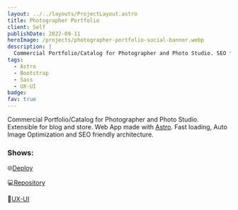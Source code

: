 ```yaml
---
layout: ../../layouts/ProjectLayout.astro
title: Photographer Portfolio
client: Self
publishDate: 2022-09-11
heroImage: /projects/photographer-portfolio-social-banner.webp
description: |
  Commercial Portfolio/Catalog for Photographer and Photo Studio. SEO friendly, modern Frameworks.
tags:
  - Astro
  - Bootstrap
  - Sass
  - UX-UI
badge:
fav: true
---
```


Commercial Portfolio/Catalog for Photographer and Photo Studio. Extensible for blog and store. Web App made with [Astro](https://astro.build). Fast loading, Auto Image Optimization and SEO friendly architecture.

### Shows:

🌐<a href="https://photographer-portfolio-fgbyte.vercel.app" target="_blank">Deploy</a>

💻<a href="https://github.com/fgbyte/photographer-portfolio" target="_blank">Repository</a>

🎨<a href="https://www.figma.com/file/XnNbigQ0s4FL0IvBGre4DN/mai.photo" target="_blank">UX-UI</a>
